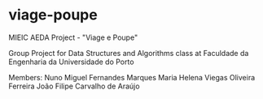 # viage-poupe
MIEIC AEDA Project - "Viage e Poupe"

Group Project for Data Structures and Algorithms class at Faculdade da Engenharia da Universidade do Porto

Members:
Nuno Miguel Fernandes Marques
Maria Helena Viegas Oliveira Ferreira
João Filipe Carvalho de Araújo
